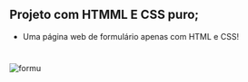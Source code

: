 ## Projeto com HTMML E CSS puro;
- Uma página web de formulário apenas com HTML e CSS!


#
![formu](https://user-images.githubusercontent.com/106319266/177062235-65bc5538-87e9-47d4-9f1c-2722a8adcbe2.png)
